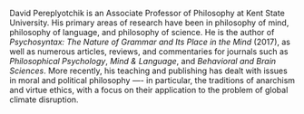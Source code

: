 David Pereplyotchik is an Associate Professor of Philosophy at Kent State University.  His primary areas of research
have been in philosophy of mind, philosophy of language, and philosophy of science.  He is the author of *Psychosyntax:
The Nature of Grammar and Its Place in the Mind* (2017), as well as numerous articles, reviews, and commentaries for
journals such as *Philosophical Psychology*, *Mind & Language*, and *Behavioral and Brain Sciences*.  More recently, his
teaching and publishing has dealt with issues in moral and political philosophy —- in particular, the traditions of
anarchism and virtue ethics, with a focus on their application to the problem of global climate disruption.
